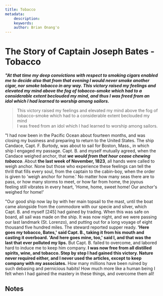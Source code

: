 ```yaml
---
title: Tobacco
metadata:
    description: 
    keywords: 
    author: Brian Onang'o
---
```


# The Story of Captain Joseph Bates - Tobacco

***"At that time my deep convictions with respect to smoking cigars enabled me to decide also that from that evening I would never smoke another cigar, nor smoke tobacco in any way. This victory raised my feelings and elevated my mind above the fog of tobacco-smoke which had to a considerable extent beclouded my mind, and thus I was freed from an idol which I had learned to worship among sailors.***

> This victory raised my feelings and elevated my mind above the fog of tobacco-smoke which had to a considerable extent beclouded my mind<br> I was freed from an idol which I had learned to worship among sailors.

"I had now been in the Pacific Ocean about fourteen months, and was closing my business and preparing to return to the United States. The ship Candace, Capt. F. Burtody, was about to sail for Boston, Mass., in which ship I engaged my passage. Capt. B. and myself mutually agreed, when the Candace weighed anchor, that ***we would from that hour cease chewing tobacco***. About **the last week of November, 1823**, all hands were called to weigh anchor. None but those who experience these feelings can tell the thrill that fills every soul, from the captain to the cabin-boy, when the order is given to 'weigh anchor for home.' No matter how many seas there are to pass, or how many storms to meet, or how far from home, the joyous feeling still vibrates in every heart, 'Home, home, sweet home! Our anchor's weighed for home!'

"Our good ship now lay by with her main topsail to the mast, until the boat came alongside from the commodore with our specie and silver, which Capt. B. and myself [245] had gained by trading. When this was safe on board, all sail was made on the ship. It was now night, and we were passing our last landmark (St. Lorenzo), and putting out for a long voyage of eight thousand five hundred miles. The steward reported supper ready. **'Here goes my tobacco, Bates,' said Capt. B., taking it from his mouth and casting it overboard. 'And here goes mine, too,' said I, and that was the last that ever polluted my lips.** But Capt. B. failed to overcome, and labored hard to induce me to keep him company. **I was now free from all distilled spirits, wine, and tobacco. Step by step I had gained this victory. Nature never required either, and I never used the articles, except to keep company with my associates.** How many millions have been ruined by such debasing and pernicious habits! How much more like a human being I felt when I had gained the mastery in these things, and overcome them all!

## Notes


